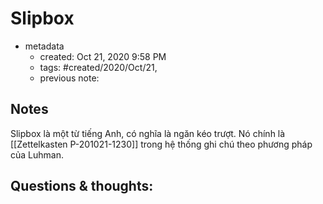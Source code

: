 # Slipbox

- metadata
	- created: Oct 21, 2020 9:58 PM
	- tags: #created/2020/Oct/21,
	- previous note:

## Notes
Slipbox là một từ tiếng Anh, có nghĩa là ngăn kéo trượt. Nó chính là [[Zettelkasten P-201021-1230]] trong hệ thống ghi chú theo phương pháp của Luhman.

## Questions & thoughts:
